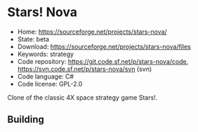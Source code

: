 # Stars! Nova

- Home: https://sourceforge.net/projects/stars-nova/
- State: beta
- Download: https://sourceforge.net/projects/stars-nova/files
- Keywords: strategy
- Code repository: https://git.code.sf.net/p/stars-nova/code, https://svn.code.sf.net/p/stars-nova/svn (svn)
- Code language: C#
- Code license: GPL-2.0

Clone of the classic 4X space strategy game Stars!.

## Building
